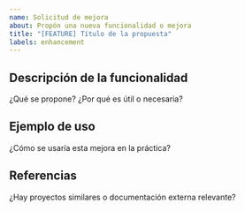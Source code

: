 ```yaml
---
name: Solicitud de mejora
about: Propón una nueva funcionalidad o mejora
title: "[FEATURE] Título de la propuesta"
labels: enhancement
---
```


## Descripción de la funcionalidad

¿Qué se propone? ¿Por qué es útil o necesaria?

## Ejemplo de uso

¿Cómo se usaría esta mejora en la práctica?

## Referencias

¿Hay proyectos similares o documentación externa relevante?
